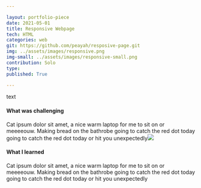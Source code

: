 ```yaml
---

layout: portfolio-piece
date: 2021-05-01
title: Responsive Webpage
tech: HTML
categories: web
git: https://github.com/peayah/resposive-page.git
img: ../assets/images/responsive.png
img-small: ../assets/images/responsive-small.png
contribution: Solo
type: 
published: True

---
```

text

#### What was challenging
Cat ipsum dolor sit amet, a nice warm laptop for me to sit on or meeeeouw. Making bread on the bathrobe going to catch the red dot today going to catch the red dot today or hit you unexpectedly![](../../../../assets/images/responsive.png)

#### What I learned
Cat ipsum dolor sit amet, a nice warm laptop for me to sit on or meeeeouw. Making bread on the bathrobe going to catch the red dot today going to catch the red dot today or hit you unexpectedly
